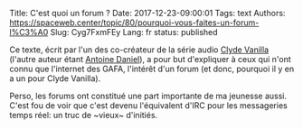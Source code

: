 Title: C'est quoi un forum ?
Date: 2017-12-23-09:00:01
Tags: text
Authors: https://spaceweb.center/topic/80/pourquoi-vous-faites-un-forum-l%C3%A0
Slug: Cyg7FxmFEy
Lang: fr
status: published

Ce texte, écrit par l'un des co-créateur de la série audio [Clyde Vanilla](https://clydevanilla.space/) (l'autre auteur étant [Antoine Daniel](https://www.youtube.com/user/MrAntoineDaniel)), a pour but d'expliquer à ceux qui n'ont connu que l'internet des GAFA, l'intérêt d'un forum (et donc, pourquoi il y en a un pour Clyde Vanilla).

Perso, les forums ont constitué une part importante de ma jeunesse aussi.
C'est fou de voir que c'est devenu l'équivalent d'IRC pour les messageries temps réel: un truc de ~vieux~ d'initiés.
